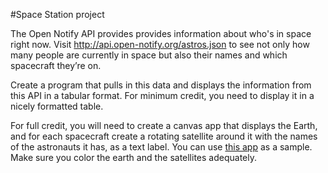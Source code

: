#Space Station project

The Open Notify API provides provides information about who's in space right now. Visit
http://api.open-notify.org/astros.json to see not only how many people are currently in space but also their names and which spacecraft they’re on.  

Create a program that pulls in this data and displays the information from this API in a tabular format. For minimum credit, you need to display it in a nicely formatted table.

For full credit, you will need to create a canvas app that displays the Earth, and for each spacecraft create a rotating satellite around it with the names of the astronauts it has, as a text label. You can use [this app](http://jsfiddle.net/wY8d7/1/) as a sample. Make sure you color the earth and the satellites adequately.
